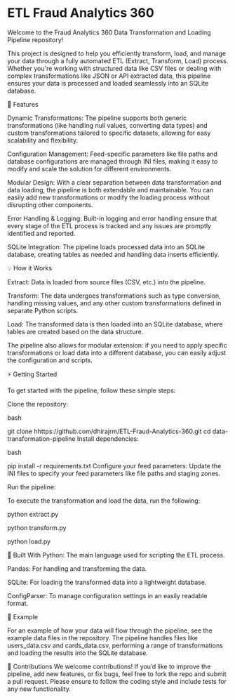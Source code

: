 # ETL Fraud Analytics 360

Welcome to the Fraud Analytics 360 Data Transformation and Loading Pipeline repository!

This project is designed to help you efficiently transform, load, and manage your data through a fully automated ETL (Extract, Transform, Load) process. Whether you're working with structured data like CSV files or dealing with complex transformations like JSON or API extracted data, this pipeline ensures your data is processed and loaded seamlessly into an SQLite database.

🚀 Features

Dynamic Transformations: The pipeline supports both generic transformations (like handling null values, converting data types) and custom transformations tailored to specific datasets, allowing for easy scalability and flexibility.

Configuration Management: Feed-specific parameters like file paths and database configurations are managed through INI files, making it easy to modify and scale the solution for different environments.

Modular Design: With a clear separation between data transformation and data loading, the pipeline is both extendable and maintainable. You can easily add new transformations or modify the loading process without disrupting other components.

Error Handling & Logging: Built-in logging and error handling ensure that every stage of the ETL process is tracked and any issues are promptly identified and reported.

SQLite Integration: The pipeline loads processed data into an SQLite database, creating tables as needed and handling data inserts efficiently.

💡 How it Works

Extract: Data is loaded from source files (CSV, etc.) into the pipeline.

Transform: The data undergoes transformations such as type conversion, handling missing values, and any other custom transformations defined in separate Python scripts.

Load: The transformed data is then loaded into an SQLite database, where tables are created based on the data structure.

The pipeline also allows for modular extension: if you need to apply specific transformations or load data into a different database, you can easily adjust the configuration and scripts.

⚡ Getting Started

To get started with the pipeline, follow these simple steps:

Clone the repository:

bash

git clone hhttps://github.com/dhirajrm/ETL-Fraud-Analytics-360.git
cd data-transformation-pipeline
Install dependencies:

bash

pip install -r requirements.txt
Configure your feed parameters: Update the INI files to specify your feed parameters like file paths and staging zones.

Run the pipeline:

To execute the transformation and load the data, run the following:

python extract.py

python transform.py

python load.py


🔧 Built With
Python: The main language used for scripting the ETL process.

Pandas: For handling and transforming the data.

SQLite: For loading the transformed data into a lightweight database.

ConfigParser: To manage configuration settings in an easily readable format.

📄 Example

For an example of how your data will flow through the pipeline, see the example data files in the repository. The pipeline handles files like users_data.csv and cards_data.csv, performing a range of transformations and loading the results into the SQLite database.

🤝 Contributions
We welcome contributions! If you’d like to improve the pipeline, add new features, or fix bugs, feel free to fork the repo and submit a pull request. Please ensure to follow the coding style and include tests for any new functionality.

